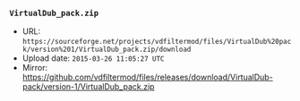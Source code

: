 ### `VirtualDub_pack.zip`

- URL: `https://sourceforge.net/projects/vdfiltermod/files/VirtualDub%20pack/version%201/VirtualDub_pack.zip/download`
- Upload date: `2015-03-26 11:05:27 UTC`
- Mirror: https://github.com/vdfiltermod/files/releases/download/VirtualDub-pack/version-1/VirtualDub_pack.zip
